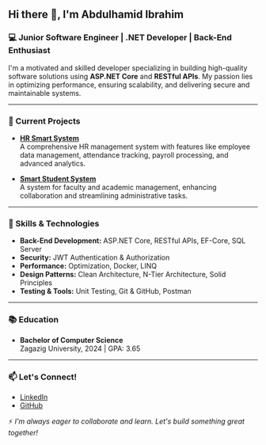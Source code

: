 ## Hi there 👋, I'm Abdulhamid Ibrahim

### 💻 Junior Software Engineer | .NET Developer | Back-End Enthusiast

I'm a motivated and skilled developer specializing in building high-quality software solutions using **ASP.NET Core** and **RESTful APIs**. My passion lies in optimizing performance, ensuring scalability, and delivering secure and maintainable systems.

---

### 🔭 Current Projects
- **[HR Smart System](https://github.com/abdulhamidibrahim/Aktitec.HrSystem)**  
  A comprehensive HR management system with features like employee data management, attendance tracking, payroll processing, and advanced analytics.

- **[Smart Student System](https://github.com/abdulhamidibrahim/CollegeSystemProject)**  
  A system for faculty and academic management, enhancing collaboration and streamlining administrative tasks.

---

### 🌟 Skills & Technologies
- **Back-End Development:** ASP.NET Core, RESTful APIs, EF-Core, SQL Server  
- **Security:** JWT Authentication & Authorization  
- **Performance:** Optimization, Docker, LINQ  
- **Design Patterns:** Clean Architecture, N-Tier Architecture, Solid Principles  
- **Testing & Tools:** Unit Testing, Git & GitHub, Postman  

---

### 📚 Education
- **Bachelor of Computer Science**  
  Zagazig University, 2024 | GPA: 3.65  

---

### 📫 Let's Connect!
- [LinkedIn](https://www.linkedin.com/in/abdulhamidibrahim512)
- [GitHub](https://github.com/abdulhamidibrahim)

⚡ *I’m always eager to collaborate and learn. Let's build something great together!*
